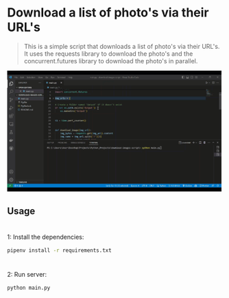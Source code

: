 # Download a list of photo's via their URL's

> This is a simple script that downloads a list of photo's via their URL's. It uses the requests library to download the photo's and the concurrent.futures library to download the photo's in parallel.

<img src="demo/giphy.gif" width="500"/>


## Usage

#
1: Install the dependencies:

```bash
pipenv install -r requirements.txt 
```

#
2: Run server:

```bash
python main.py
```